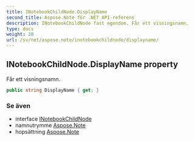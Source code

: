 ```yaml
---
title: INotebookChildNode.DisplayName
second_title: Aspose.Note för .NET API-referens
description: INotebookChildNode fast egendom. Får ett visningsnamn.
type: docs
weight: 20
url: /sv/net/aspose.note/inotebookchildnode/displayname/
---
```

## INotebookChildNode.DisplayName property

Får ett visningsnamn.

```csharp
public string DisplayName { get; }
```

### Se även

* interface [INotebookChildNode](../)
* namnutrymme [Aspose.Note](../../inotebookchildnode/)
* hopsättning [Aspose.Note](../../../)


